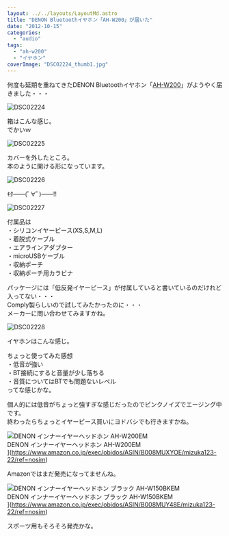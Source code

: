 ```yaml
---
layout: ../../layouts/LayoutMd.astro
title: "DENON Bluetoothイヤホン「AH-W200」が届いた"
date: "2012-10-15"
categories: 
  - "audio"
tags: 
  - "ah-w200"
  - "イヤホン"
coverImage: "DSC02224_thumb1.jpg"
---
```


何度も延期を重ねてきたDENON Bluetoothイヤホン「[AH-W200](http://www.denon.jp/jp/Product/Pages/Product-Detail.aspx?Catid=LifestyleHeadphones&SubId=GLOBECRUISER&ProductId=AH-W200#.UHtzwcepDmc)」がようやく届きました・・・

![DSC02224](/archive/images/DSC02224_thumb.jpg "DSC02224")


箱はこんな感じ。  
でかいｗ

![DSC02225](/archive/images/DSC02225_thumb.jpg "DSC02225")


カバーを外したところ。  
本のように開ける形になっています。

![DSC02226](/archive/images/DSC02226_thumb.jpg "DSC02226")


ｷﾀ――(ﾟ∀ﾟ)――!!

![DSC02227](/archive/images/DSC02227_thumb.jpg "DSC02227")


付属品は  
・シリコンイヤーピース(XS,S,M,L)  
・着脱式ケーブル  
・エアラインアダプター  
・microUSBケーブル  
・収納ポーチ  
・収納ポーチ用カラビナ

パッケージには「低反発イヤーピース」が付属していると書いているのだけれど入ってない・・・  
Comply製らしいので試してみたかったのに・・・  
メーカーに問い合わせてみますかね。

![DSC02228](/archive/images/DSC02228_thumb.jpg "DSC02228")


イヤホンはこんな感じ。

ちょっと使ってみた感想  
・低音が強い  
・BT接続にすると音量が少し落ちる  
・音質についてはBTでも問題ないレベル  
ってな感じかな。

個人的には低音がちょっと強すぎな感じだったのでピンクノイズでエージング中です。  
終わったらちょっとイヤーピース買いにヨドバシでも行きますかね。

![DENON インナーイヤーヘッドホン AH-W200EM](/archive/images/413IQSbcFhL._SL75_.jpg)  
DENON インナーイヤーヘッドホン AH-W200EM  
](https://www.amazon.co.jp/exec/obidos/ASIN/B008MUXYOE/mizuka123-22/ref=nosim)

  
Amazonではまだ発売になってませんね。

![DENON インナーイヤーヘッドホン ブラック AH-W150BKEM](/archive/images/31KF8wbth6L._SL75_.jpg)  
DENON インナーイヤーヘッドホン ブラック AH-W150BKEM  
](https://www.amazon.co.jp/exec/obidos/ASIN/B008MUY48E/mizuka123-22/ref=nosim)

スポーツ用もそろそろ発売かな。

